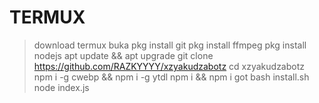 # TERMUX

> download termux
> buka
> pkg install git
> pkg install ffmpeg
> pkg install nodejs
> apt update && apt upgrade
> git clone https://github.com/RAZKYYYY/xzyakudzabotz
> cd xzyakudzabotz
> npm i -g cwebp && npm i -g ytdl
> npm i && npm i got
> bash install.sh
> node index.js

